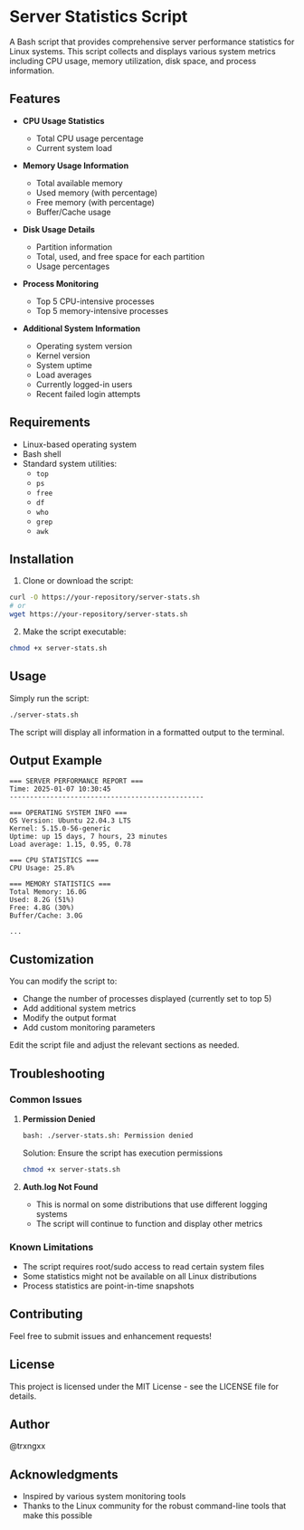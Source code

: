 # Server Statistics Script

A Bash script that provides comprehensive server performance statistics for Linux systems. This script collects and displays various system metrics including CPU usage, memory utilization, disk space, and process information.

## Features

- **CPU Usage Statistics**
  - Total CPU usage percentage
  - Current system load

- **Memory Usage Information**
  - Total available memory
  - Used memory (with percentage)
  - Free memory (with percentage)
  - Buffer/Cache usage

- **Disk Usage Details**
  - Partition information
  - Total, used, and free space for each partition
  - Usage percentages

- **Process Monitoring**
  - Top 5 CPU-intensive processes
  - Top 5 memory-intensive processes

- **Additional System Information**
  - Operating system version
  - Kernel version
  - System uptime
  - Load averages
  - Currently logged-in users
  - Recent failed login attempts

## Requirements

- Linux-based operating system
- Bash shell
- Standard system utilities:
  - `top`
  - `ps`
  - `free`
  - `df`
  - `who`
  - `grep`
  - `awk`

## Installation

1. Clone or download the script:
```bash
curl -O https://your-repository/server-stats.sh
# or
wget https://your-repository/server-stats.sh
```

2. Make the script executable:
```bash
chmod +x server-stats.sh
```

## Usage

Simply run the script:
```bash
./server-stats.sh
```

The script will display all information in a formatted output to the terminal.

## Output Example

```
=== SERVER PERFORMANCE REPORT ===
Time: 2025-01-07 10:30:45
------------------------------------------------

=== OPERATING SYSTEM INFO ===
OS Version: Ubuntu 22.04.3 LTS
Kernel: 5.15.0-56-generic
Uptime: up 15 days, 7 hours, 23 minutes
Load average: 1.15, 0.95, 0.78

=== CPU STATISTICS ===
CPU Usage: 25.8%

=== MEMORY STATISTICS ===
Total Memory: 16.0G
Used: 8.2G (51%)
Free: 4.8G (30%)
Buffer/Cache: 3.0G

...
```

## Customization

You can modify the script to:
- Change the number of processes displayed (currently set to top 5)
- Add additional system metrics
- Modify the output format
- Add custom monitoring parameters

Edit the script file and adjust the relevant sections as needed.

## Troubleshooting

### Common Issues

1. **Permission Denied**
   ```bash
   bash: ./server-stats.sh: Permission denied
   ```
   Solution: Ensure the script has execution permissions
   ```bash
   chmod +x server-stats.sh
   ```

2. **Auth.log Not Found**
   - This is normal on some distributions that use different logging systems
   - The script will continue to function and display other metrics

### Known Limitations

- The script requires root/sudo access to read certain system files
- Some statistics might not be available on all Linux distributions
- Process statistics are point-in-time snapshots

## Contributing

Feel free to submit issues and enhancement requests!

## License

This project is licensed under the MIT License - see the LICENSE file for details.

## Author

@trxngxx

## Acknowledgments

- Inspired by various system monitoring tools
- Thanks to the Linux community for the robust command-line tools that make this possible